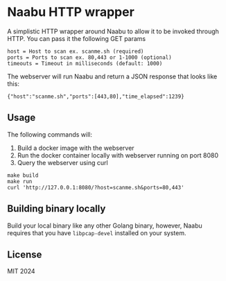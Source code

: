 # Naabu HTTP wrapper
A simplistic HTTP wrapper around Naabu to allow it to be invoked through HTTP. You can pass it the following GET params

```
host = Host to scan ex. scanme.sh (required)
ports = Ports to scan ex. 80,443 or 1-1000 (optional)
timeouts = Timeout in milliseconds (default: 1000)
```

The webserver will run Naabu and return a JSON response that looks like this:

```
{"host":"scanme.sh","ports":[443,80],"time_elapsed":1239}
```

## Usage

The following commands will:

1. Build a docker image with the webserver
2. Run the docker container locally with webserver running on port 8080
3. Query the webserver using curl

```
make build
make run
curl 'http://127.0.0.1:8080/?host=scanme.sh&ports=80,443'
```

## Building binary locally

Build your local binary like any other Golang binary, however, Naabu requires that you have `libpcap-devel` installed on your system.

## License
MIT 2024